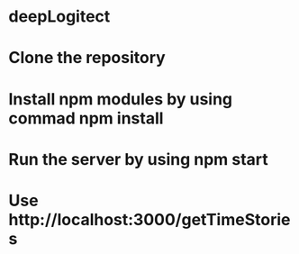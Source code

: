 # deepLogitect
# Clone the repository
# Install npm modules by using commad npm install
# Run the server by using npm start
# Use http://localhost:3000/getTimeStories